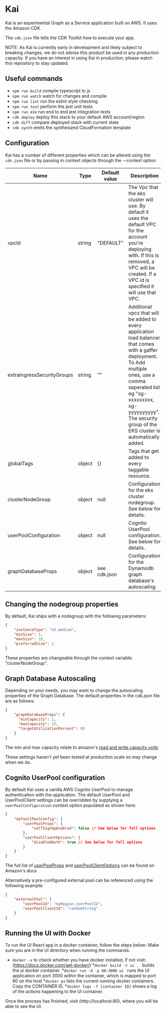 Kai
==================
Kai is an experimental Graph as a Service application built on AWS. It uses the Amazon CDK.

The `cdk.json` file tells the CDK Toolkit how to execute your app.

NOTE: As Kai is currently early in development and likely subject to breaking changes, we do not advise this product be used in any production capacity.
If you have an interest in using Kai in production, please watch this repository to stay updated.

## Useful commands

 * `npm run build`   compile typescript to js
 * `npm run watch`   watch for changes and compile
 * `npm run lint`    run the eslint style checking
 * `npm run test`    perform the jest unit tests
 * `npm run e2e`     run end to end jest integration tests
 * `cdk deploy`      deploy this stack to your default AWS account/region
 * `cdk diff`        compare deployed stack with current state
 * `cdk synth`       emits the synthesized CloudFormation template

## Configuration

Kai has a number of different properties which can be altered using the `cdk.json` file or by passing 
in context objects through the --context option

Name                       | Type          | Default value | Description
---------------------------|---------------|---------------|----------------
vpcId                      | string        | "DEFAULT"     | The Vpc that the eks cluster will use. By default it uses the default VPC for the account you're deploying with. If this is removed, a VPC will be created. If a VPC id is specified it will use that VPC.
extraIngressSecurityGroups | string        | ""            | Additional vpcs that will be added to every application load balancer that comes with a gaffer deployment. To Add multiple ones, use a comma seperated list eg "sg-xxxxxxxxx, sg-yyyyyyyyyy". The security group of the EKS cluster is automatically added.
globalTags                 | object        | {}            | Tags that get added to every taggable resource.
clusterNodeGroup           | object        | null          | Configuration for the eks cluster nodegroup. See below for details.
userPoolConfiguration      | object        | null          | Cognito UserPool configuration. See below for details.
graphDatabaseProps         | object        | see cdk.json  | Configuration for the Dynamodb graph database's autoscaling. 

## Changing the nodegroup properties

By default, Kai ships with a nodegroup with the following parameters:
```json
{
    "instanceType": "m3.medium",
    "minSize": 1,
    "maxSize": 10,
    "preferredSize": 2
}
```

These properties are changeable through the context variable: "clusterNodeGroup".

## Graph Database Autoscaling
Depending on your needs, you may want to change the autoscaling properties of the Graph Database. The default properties in the cdk.json file are as follows:
```json
{
    "graphDatabaseProps": {
      "minCapacity": 1,
      "maxCapacity": 25,
      "targetUtilizationPercent": 80
    }
}
```
The min and max capacity relate to amazon's [read and write capacity units](https://docs.aws.amazon.com/amazondynamodb/latest/developerguide/ProvisionedThroughput.html#ProvisionedThroughput.CapacityUnits.Read)

These settings haven't yet been tested at production scale so may change when we do.

## Cognito UserPool configuration

By default Kai uses a vanilla AWS Cognito UserPool to manage authentication with the application.
The default UserPool and UserPoolClient settings can be overridden by supplying a `userPoolConfiguration` context option populated as shown here:
```json
{
    "defaultPoolConfig": {
        "userPoolProps": {
            "selfSignUpEnabled": false // See below for full options
        },
        "userPoolClientOptions": {
            "disableOAuth": true // See below for full options
        }
    }
}
```
The full list of [userPoolProps](https://docs.aws.amazon.com/cdk/api/latest/docs/@aws-cdk_aws-cognito.UserPoolProps.html) and [userPoolClientOptions](https://docs.aws.amazon.com/cdk/api/latest/docs/@aws-cdk_aws-cognito.UserPoolClientOptions.html) can be found on Amazon's docs

Alternatively a pre-configured external pool can be referenced using the following example:
```json
{
    "externalPool": {
        "userPoolId": "myRegion_userPoolId",
        "userPoolClientId": "randomString"
    }
}
```
## Running the UI with Docker

To run the UI React app in a docker container, follow the steps below:
Make sure you are in the UI directory when running the commands.

* `docker -v` to check whether you have docker installed, if not visit: (https://docs.docker.com/get-docker/)
*`docker build -t ui . ` builds the ui docker container.
*`docker run -d -p 80:3000 ui ` runs the UI application on port 3000 within the container, which is mapped to port 80 on the host
*`docker ps` lists the current running docker containers. Copy the CONTAINER ID.
*`docker logs -f [container ID]` shows a log of the actions happening to the UI container.

Once the process has finished, visit (http://localhost:80), where you will be able to see the UI.
